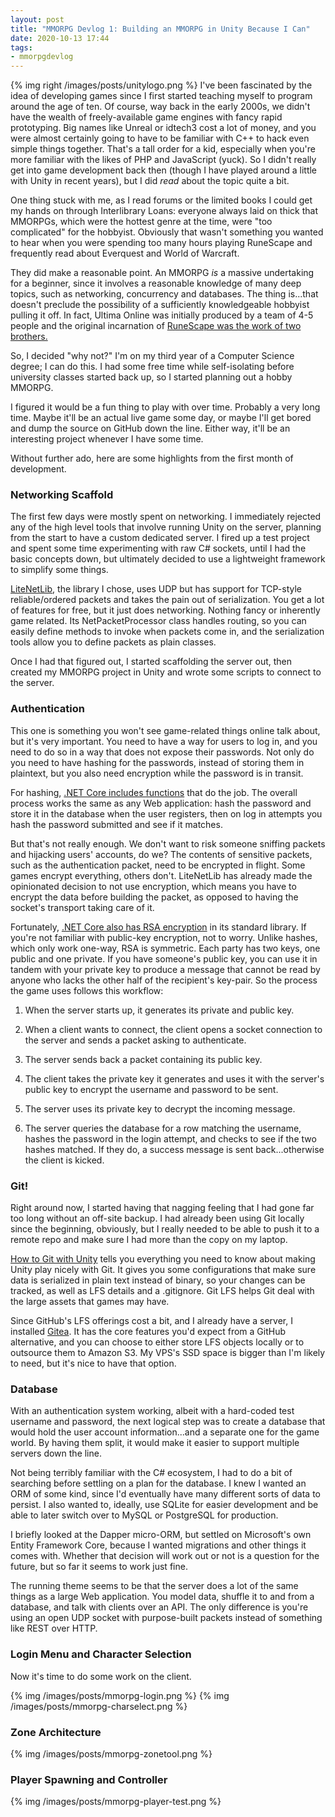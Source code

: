 ```yaml
---
layout: post
title: "MMORPG Devlog 1: Building an MMORPG in Unity Because I Can"
date: 2020-10-13 17:44
tags:
- mmorpgdevlog
---
```

{% img right /images/posts/unitylogo.png %}
I've been fascinated by the idea of developing games since I first started teaching myself to program around the age of ten. Of course, way back in the early 2000s, we didn't have the wealth of freely-available game engines with fancy rapid prototyping. Big names like Unreal or idtech3 cost a lot of money, and you were almost certainly going to have to be familiar with C++ to hack even simple things together. That's a tall order for a kid, especially when you're more familiar with the likes of PHP and JavaScript (yuck). So I didn't really get into game development back then (though I have played around a little with Unity in recent years), but I did *read* about the topic quite a bit.

One thing stuck with me, as I read forums or the limited books I could get my hands on through Interlibrary Loans: everyone always laid on thick that MMORPGs, which were the hottest genre at the time, were "too complicated" for the hobbyist. Obviously that wasn't something you wanted to hear when you were spending too many hours playing RuneScape and frequently read about Everquest and World of Warcraft.

They did make a reasonable point. An MMORPG *is* a massive undertaking for a beginner, since it involves a reasonable knowledge of many deep topics, such as networking, concurrency and databases. The thing is...that doesn't preclude the possibility of a sufficiently knowledgeable hobbyist pulling it off. In fact, Ultima Online was initially produced by a team of 4-5 people and the original incarnation of [RuneScape was the work of two brothers.](https://en.wikipedia.org/wiki/RuneScape#History_and_development)

So, I decided "why not?" I'm on my third year of a Computer Science degree; I can do this. I had some free time while self-isolating before university classes started back up, so I started planning out a hobby MMORPG.

I figured it would be a fun thing to play with over time. Probably a very long time. Maybe it'll be an actual live game some day, or maybe I'll get bored and dump the source on GitHub down the line. Either way, it'll be an interesting project whenever I have some time.

Without further ado, here are some highlights from the first month of development.

### Networking Scaffold

The first few days were mostly spent on networking. I immediately rejected any of the high level tools that involve running Unity on the server, planning from the start to have a custom dedicated server. I fired up a test project and spent some time experimenting with raw C# sockets, until I had the basic concepts down, but ultimately decided to use a lightweight framework to simplify some things.

[LiteNetLib](https://github.com/RevenantX/LiteNetLib), the library I chose, uses UDP but has support for TCP-style reliable/ordered packets and takes the pain out of serialization. You get a lot of features for free, but it just does networking. Nothing fancy or inherently game related. Its NetPacketProcessor class handles routing, so you can easily define methods to invoke when packets come in, and the serialization tools allow you to define packets as plain classes.

Once I had that figured out, I started scaffolding the server out, then created my MMORPG project in Unity and wrote some scripts to connect to the server.

### Authentication

This one is something you won't see game-related things online talk about, but it's very important. You need to have a way for users to log in, and you need to do so in a way that does not expose their passwords. Not only do you need to have hashing for the passwords, instead of storing them in plaintext, but you also need encryption while the password is in transit.

For hashing, [.NET Core includes functions](https://docs.microsoft.com/en-us/aspnet/core/security/data-protection/consumer-apis/password-hashing) that do the job. The overall process works the same as any Web application: hash the password and store it in the database when the user registers, then on log in attempts you hash the password submitted and see if it matches.

But that's not really enough. We don't want to risk someone sniffing packets and hijacking users' accounts, do we? The contents of sensitive packets, such as the authentication packet, need to be encrypted in flight. Some games encrypt everything, others don't. LiteNetLib has already made the opinionated decision to not use encryption, which means you have to encrypt the data before building the packet, as opposed to having the socket's transport taking care of it.

Fortunately, [.NET Core also has RSA encryption](https://docs.microsoft.com/en-us/dotnet/api/system.security.cryptography.rsacryptoserviceprovider) in its standard library. If you're not familiar with public-key encryption, not to worry. Unlike hashes, which only work one-way, RSA is symmetric. Each party has two keys, one public and one private. If you have someone's public key, you can use it in tandem with your private key to produce a message that cannot be read by anyone who lacks the other half of the recipient's key-pair. So the process the game uses follows this workflow:

1. When the server starts up, it generates its private and public key.

2. When a client wants to connect, the client opens a socket connection to the server and sends a packet asking to authenticate.

3. The server sends back a packet containing its public key.

4. The client takes the private key it generates and uses it with the server's public key to encrypt the username and password to be sent.

5. The server uses its private key to decrypt the incoming message.

6. The server queries the database for a row matching the username, hashes the password in the login attempt, and checks to see if the two hashes matched. If they do, a success message is sent back...otherwise the client is kicked.

### Git!
Right around now, I started having that nagging feeling that I had gone far too long without an off-site backup. I had already been using Git locally since the beginning, obviously, but I really needed to be able to push it to a remote repo and make sure I had more than the copy on my laptop.

[How to Git with Unity](https://thoughtbot.com/blog/how-to-git-with-unity) tells you everything you need to know about making Unity play nicely with Git. It gives you some configurations that make sure data is serialized in plain text instead of binary, so your changes can be tracked, as well as LFS details and a .gitignore. Git LFS helps Git deal with the large assets that games may have.

Since GitHub's LFS offerings cost a bit, and I already have a server, I installed [Gitea](https://gitea.io/). It has the core features you'd expect from a GitHub alternative, and you can choose to either store LFS objects locally or to outsource them to Amazon S3. My VPS's SSD space is bigger than I'm likely to need, but it's nice to have that option.

### Database
With an authentication system working, albeit with a hard-coded test username and password, the next logical step was to create a database that would hold the user account information...and a separate one for the game world. By having them split, it would make it easier to support multiple servers down the line.

Not being terribly familiar with the C# ecosystem, I had to do a bit of searching before settling on a plan for the database. I knew I wanted an ORM of some kind, since I'd eventually have many different sorts of data to persist. I also wanted to, ideally, use SQLite for easier development and be able to later switch over to MySQL or PostgreSQL for production.

I briefly looked at the Dapper micro-ORM, but settled on Microsoft's own Entity Framework Core, because I wanted migrations and other things it comes with. Whether that decision will work out or not is a question for the future, but so far it seems to work just fine.

The running theme seems to be that the server does a lot of the same things as a large Web application. You model data, shuffle it to and from a database, and talk with clients over an API. The only difference is you're using an open UDP socket with purpose-built packets instead of something like REST over HTTP.

### Login Menu and Character Selection
Now it's time to do some work on the client.

{% img /images/posts/mmorpg-login.png %}
{% img /images/posts/mmorpg-charselect.png %}

### Zone Architecture
{% img /images/posts/mmorpg-zonetool.png %}

### Player Spawning and Controller
{% img /images/posts/mmorpg-player-test.png %}
